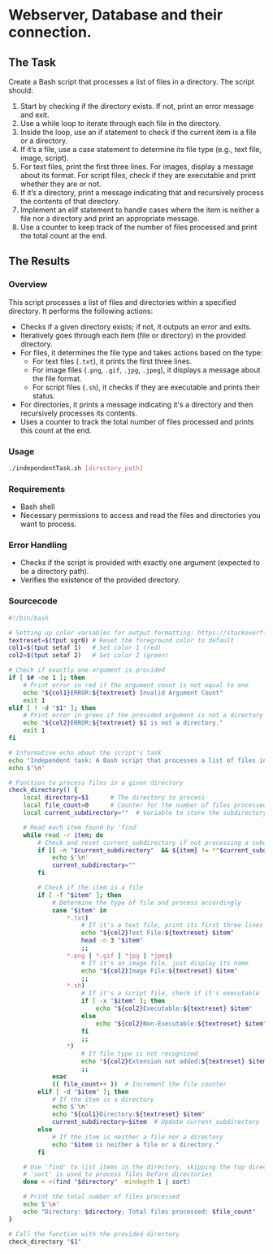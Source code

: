 # Webserver, Database and their connection.

## The Task

Create a Bash script that processes a list of files in a directory. The script should:
 1.	Start by checking if the directory exists. If not, print an error message and exit.
 2.	Use a while loop to iterate through each file in the directory.
 3.	Inside the loop, use an if statement to check if the current item is a file or a directory.
 4.	If it’s a file, use a case statement to determine its file type (e.g., text file, image, script).
 5.	For text files, print the first three lines. For images, display a message about its format. For script files, check if they are executable and print whether they are or not.
 6.	If it’s a directory, print a message indicating that and recursively process the contents of that directory.
 7.	Implement an elif statement to handle cases where the item is neither a file nor a directory and print an appropriate message.
 8.	Use a counter to keep track of the number of files processed and print the total count at the end.

## The Results

### Overview
This script processes a list of files and directories within a specified directory. It performs the following actions:
- Checks if a given directory exists; if not, it outputs an error and exits.
- Iteratively goes through each item (file or directory) in the provided directory.
- For files, it determines the file type and takes actions based on the type:
  - For text files (`.txt`), it prints the first three lines.
  - For image files (`.png`, `.gif`, `.jpg`, `.jpeg`), it displays a message about the file format.
  - For script files (`.sh`), it checks if they are executable and prints their status.
- For directories, it prints a message indicating it's a directory and then recursively processes its contents.
- Uses a counter to track the total number of files processed and prints this count at the end.


### Usage

```bash
./independentTask.sh [directory_path]
```

### Requirements
- Bash shell
- Necessary permissions to access and read the files and directories you want to process.

### Error Handling
- Checks if the script is provided with exactly one argument (expected to be a directory path).
- Verifies the existence of the provided directory.

### Sourcecode
```bash
#!/bin/bash

# Setting up color variables for output formatting: https://stackoverflow.com/questions/16845699/bash-colour-one-word-using-echo
textreset=$(tput sgr0) # Reset the foreground color to default
col1=$(tput setaf 1)   # Set color 1 (red)
col2=$(tput setaf 2)   # Set color 2 (green)

# Check if exactly one argument is provided
if [ $# -ne 1 ]; then
    # Print error in red if the argument count is not equal to one
    echo "${col1}ERROR:${textreset} Invalid Argument Count"
    exit 1
elif [ ! -d "$1" ]; then
    # Print error in green if the provided argument is not a directory
    echo "${col2}ERROR:${textreset} $1 is not a directory."
    exit 1
fi

# Informative echo about the script's task
echo "Independent task: A Bash script that processes a list of files in a directory."
echo $'\n'

# Function to process files in a given directory
check_directory() {
    local directory=$1      # The directory to process
    local file_count=0      # Counter for the number of files processed
    local current_subdirectory=""  # Variable to store the subdirectory being processed

    # Read each item found by 'find'
    while read -r item; do
        # Check and reset current_subdirectory if not processing a subdirectory
        if [[ -n "$current_subdirectory"  && ${item} != *"$current_subdirectory"*  && ! -d "$item" ]]; then
            echo $'\n'
            current_subdirectory=""
        fi

        # Check if the item is a file
        if [ -f "$item" ]; then
            # Determine the type of file and process accordingly
            case "$item" in
                *.txt)
                    # If it's a text file, print its first three lines
                    echo "${col2}Text File:${textreset} $item"
                    head -n 3 "$item"
                    ;;
                *.png | *.gif | *jpg | *jpeg)
                    # If it's an image file, just display its name
                    echo "${col2}Image File:${textreset} $item"
                    ;;
                *.sh)
                    # If it's a script file, check if it's executable
                    if [ -x "$item" ]; then
                        echo "${col2}Executable:${textreset} $item"
                    else
                        echo "${col2}Non-Executable:${textreset} $item"
                    fi
                    ;;
                *)
                    # If file type is not recognized
                    echo "${col2}Extension not added:${textreset} $item"
                    ;;
            esac
            (( file_count++ ))  # Increment the file counter
        elif [ -d "$item" ]; then
            # If the item is a directory
            echo $'\n'
            echo "${col1}Directory:${textreset} $item"
            current_subdirectory=$item  # Update current_subdirectory
        else
            # If the item is neither a file nor a directory
            echo "$item is neither a file or a directory."
        fi

    # Use 'find' to list items in the directory, skipping the top directory
    # 'sort' is used to process files before directories
    done < <(find "$directory" -mindepth 1 | sort)

    # Print the total number of files processed
    echo $'\n'
    echo "Directory: $directory; Total files processed: $file_count"
}

# Call the function with the provided directory
check_directory "$1"

```